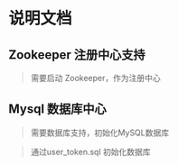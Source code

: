 # 说明文档

## Zookeeper 注册中心支持

  > 需要启动 Zookeeper，作为注册中心
  
  
## Mysql 数据库中心

  >  需要数据库支持，初始化MySQL数据库
  
  >  通过user_token.sql 初始化数据库  